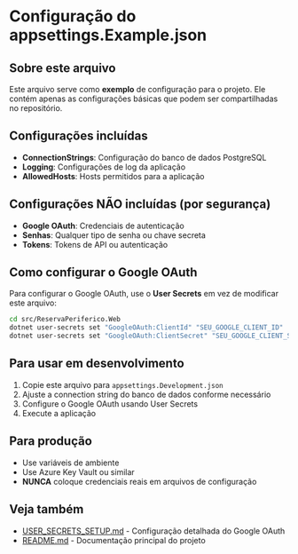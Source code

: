 # Configuração do appsettings.Example.json

## Sobre este arquivo
Este arquivo serve como **exemplo** de configuração para o projeto. Ele contém apenas as configurações básicas que podem ser compartilhadas no repositório.

## Configurações incluídas
- **ConnectionStrings**: Configuração do banco de dados PostgreSQL
- **Logging**: Configurações de log da aplicação
- **AllowedHosts**: Hosts permitidos para a aplicação

## Configurações NÃO incluídas (por segurança)
- **Google OAuth**: Credenciais de autenticação
- **Senhas**: Qualquer tipo de senha ou chave secreta
- **Tokens**: Tokens de API ou autenticação

## Como configurar o Google OAuth
Para configurar o Google OAuth, use o **User Secrets** em vez de modificar este arquivo:

```bash
cd src/ReservaPeriferico.Web
dotnet user-secrets set "GoogleOAuth:ClientId" "SEU_GOOGLE_CLIENT_ID"
dotnet user-secrets set "GoogleOAuth:ClientSecret" "SEU_GOOGLE_CLIENT_SECRET"
```

## Para usar em desenvolvimento
1. Copie este arquivo para `appsettings.Development.json`
2. Ajuste a connection string do banco de dados conforme necessário
3. Configure o Google OAuth usando User Secrets
4. Execute a aplicação

## Para produção
- Use variáveis de ambiente
- Use Azure Key Vault ou similar
- **NUNCA** coloque credenciais reais em arquivos de configuração

## Veja também
- [USER_SECRETS_SETUP.md](USER_SECRETS_SETUP.md) - Configuração detalhada do Google OAuth
- [README.md](../../README.md) - Documentação principal do projeto 